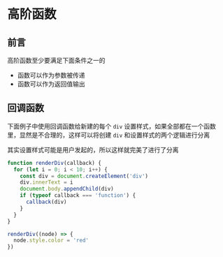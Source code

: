 # 高阶函数

## 前言

高阶函数至少要满足下面条件之一的

- 函数可以作为参数被传递
- 函数可以作为返回值输出

## 回调函数

下面例子中使用回调函数给新建的每个 `div` 设置样式，如果全部都在一个函数里，显然是不合理的，这样可以将创建 `div` 和设置样式的两个逻辑进行分离

其实设置样式可能是用户发起的，所以这样就完美了进行了分离

```js
function renderDiv(callback) {
  for (let i = 0; i < 10; i++) {
    const div = document.createElement('div')
    div.innerText = i
    document.body.appendChild(div)
    if (typeof callback === 'function') {
      callback(div)
    }
  }
}

renderDiv((node) => {
  node.style.color = 'red'
})
```

